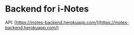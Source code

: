 # Backend for i-Notes

API: [https://inotes-backend.herokuapp.com/](https://inotes-backend.herokuapp.com/)
